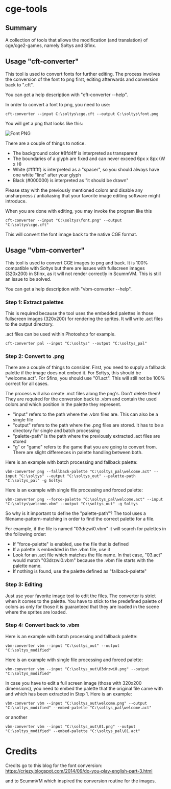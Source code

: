 ﻿# cge-tools

## Summary

A collection of tools that allows the modification (and translation) of cge/cge2-games, namely Sołtys and Sfinx.

## Usage "cft-converter"

This tool is used to convert fonts for further editing. The process involves the conversion of the font to png first, editing afterwards and conversion back to ".cft".

You can get a help description with "cft-converter --help".

In order to convert a font to png, you need to use:

```
cft-converter --input C:\soltys\cge.cft --output C:\soltys\font.png
```

You will get a png that looks like this:

![Font PNG](https://abload.de/img/cge-font-edit5pfw6.jpg)

There are a couple of things to notice.

- The background color #8fd4ff is interpreted as transparent
- The boundaries of a glyph are fixed and can never exceed 6px x 8px (W x H)
- White (#ffffff) is interpreted as a "spacer", so you should always have one white "line" after your glyph
- Black (#000000) is interpreted as "it should be drawn"

Please stay with the previously mentioned colors and disable any unsharpness / antialiasing that your favorite image editing software might introduce.

When you are done with editing, you may invoke the program like this

```
cft-converter --input "C:\soltys\font.png" --output "C:\soltys\cge.cft"
```

This will convert the font image back to the native CGE format.

## Usage "vbm-converter"

This tool is used to convert CGE images to png and back. It is 100% compatible with Sołtys but there are issues with fullscreen images (320x200) in Sfinx, as it will not render correctly in ScummVM. This is still an issue to be solved.

You can get a help description with "vbm-converter --help".

### Step 1: Extract palettes

This is required because the tool uses the embedded palettes in those fullscreen images (320x200) for rendering the sprites. It will write .act files to the output directory.

.act files can be used within Photoshop for example.

```
cft-converter pal --input "C:\soltys" --output "C:\soltys_pal"
```

### Step 2: Convert to .png

There are a couple of things to consider. First, you need to supply a fallback palette if the image does not embed it. For Sołtys, this should be "welcome.act". For Sfinx, you should use "01.act". This will still not be 100% correct for all cases.

The process will also create .mct files along the png's. Don't delete them! They are required for the conversion back to .vbm and contain the used colors and which position in the palette they represent.

- "input" refers to the path where the .vbm files are. This can also be a single file
- "output" refers to the path where the .png files are stored. It has to be a directory for single and batch processing
- "palette-path" is the path where the previously extracted .act files are stored
- "g" or "game" refers to the game that you are going to convert from. There are slight differences in palette handling between both.

Here is an example with batch processing and fallback palette:

```
vbm-converter png --fallback-palette "C:\soltys_pal\welcome.act" --input "C:\soltys" --output "C:\soltys_out" --palette-path "C:\soltys_pal" -g Soltys
```

Here is an example with single file processing and forced palette:

```
vbm-converter png --force-palette "C:\soltys_pal\welcome.act" --input "C:\soltys\welcome.vbm" --output "C:\soltys_out" -g Soltys
```

So why is it important to define the "palette-path"? The tool uses a filename-pattern-matching in order to find the correct palette for a file.

For example, if the file is named "03drzwi0.vbm" it will search for palettes in the following order:

- If "force-palette" is enabled, use the file that is defined
- If a palette is embedded in the .vbm file, use it
- Look for an .act file which matches the file name. In that case, "03.act" would match "03drzwi0.vbm" because the .vbm file starts with the palette name.
- If nothing is found, use the palette defined as "fallback-palette"

### Step 3: Editing

Just use your favorite image tool to edit the files. The converter is strict when it comes to the palette. You have to stick to the predefined palette of colors as only for those it is guaranteed that they are loaded in the scene where the sprites are loaded.

### Step 4: Convert back to .vbm

Here is an example with batch processing and fallback palette:

```
vbm-converter vbm --input "C:\soltys_out" --output "C:\soltys_modified"
```

Here is an example with single file processing and forced palette:

```
vbm-converter vbm --input "C:\soltys_out\03drzwi0.png" --output "C:\soltys_modified"
```

In case you have to edit a full screen image (those with 320x200 dimensions), you need to embed the palette that the original file came with and which has been extracted in Step 1. Here is an example:

```
vbm-converter vbm --input "C:\soltys_out\welcome.png" --output "C:\soltys_modified" --embed-palette "C:\soltys_pal\welcome.act"
```

or another

```
vbm-converter vbm --input "C:\soltys_out\01.png" --output "C:\soltys_modified" --embed-palette "C:\soltys_pal\01.act"
```

# Credits

Credits go to this blog for the font conversion:
https://criezy.blogspot.com/2014/09/do-you-play-english-part-3.html

and to ScummVM which inspired the conversion routine for the images.